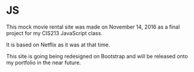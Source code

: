 # JS

This mock movie rental site was made on November 14, 2016 as a final project for my CIS213 JavaScript class. 

It is based on Netflix as it was at that time.

This site is going being redesigned on Bootstrap and will be released onto my portfolio in the near future.
